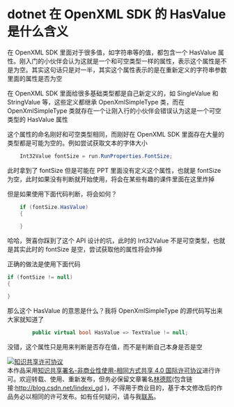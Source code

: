 # dotnet 在 OpenXML SDK 的 HasValue 是什么含义

在 OpenXML SDK 里面对于很多值，如字符串等的值，都包含一个 HasValue 属性。刚入门的小伙伴会认为这就是一个和可空类型一样的属性，表示这个属性是不是为空。其实这句话只是对一半，其实这个属性表示的是在重新定义的字符串参数里面的属性是否为空

<!--more-->
<!-- CreateTime:4/6/2020 3:26:44 PM -->



在 OpenXML SDK 里面给很多基础类型都是自己新定义的，如 SingleValue 和 StringValue 等，这些定义都继承 OpenXmlSimpleType 类，而在 OpenXmlSimpleType 类就存在一个让刚入行的小伙伴会错误认为这是一个可空类型的 HasValue 属性

这个属性的命名刚好和可空类型相同，而刚好在 OpenXML SDK 里面存在大量的类型都是可能为空的。例如尝试获取文本的字体大小

```csharp
    Int32Value fontSize = run.RunProperties.FontSize;
```

此时拿到了 fontSize 但是可能在 PPT 里面没有定义这个属性，也就是 fontSize 为空，此时如果没有判断就开始使用，将会在某些有趣的课件里面在这里炸掉

但是如果使用下面代码判断，将会如何？

```csharp
    if (fontSize.HasValue)
    {
                
    }
```

哈哈，贺喜你踩到了这个 API 设计的坑，此时的 Int32Value 不是可空类型，也就是其实此时的 fontSize 是空，尝试获取他的属性将会炸掉

正确的做法是使用下面代码

```csharp
if (fontSize != null)
{

}
```

那么这个 HasValue 的意思是什么？我将 OpenXmlSimpleType 的源代码写出来大家就知道了

```csharp
        public virtual bool HasValue => TextValue != null;
```

没错，这个属性只是用来判断是否存在值，而不是判断自己本身是否是空

<a rel="license" href="http://creativecommons.org/licenses/by-nc-sa/4.0/"><img alt="知识共享许可协议" style="border-width:0" src="https://licensebuttons.net/l/by-nc-sa/4.0/88x31.png" /></a><br />本作品采用<a rel="license" href="http://creativecommons.org/licenses/by-nc-sa/4.0/">知识共享署名-非商业性使用-相同方式共享 4.0 国际许可协议</a>进行许可。欢迎转载、使用、重新发布，但务必保留文章署名[林德熙](http://blog.csdn.net/lindexi_gd)(包含链接:http://blog.csdn.net/lindexi_gd )，不得用于商业目的，基于本文修改后的作品务必以相同的许可发布。如有任何疑问，请与我[联系](mailto:lindexi_gd@163.com)。
